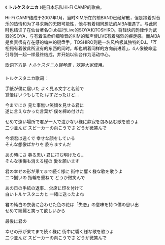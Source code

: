 

《 **トルケスタニカ** 》是日本乐队Hi-Fi CAMP的歌曲。

  

Hi-Fi
CAMP结成于2007年1月，当时KIM所在的前BAND已经解散，但是抱着对音乐的热情和为了寻求新的无限可能性，他与有着相同想法的AIBA相遇了。与此同时也结识了在仙台著名Club进行Live的SOYA和TOSHIRO。将轻快的韵律作为武器的SOYA，与有着温柔纤细嗓音的KIM的和声使LIVE有着强烈的疾走感。而AIBA是负责很有存在感的编曲的键盘手。TOSHIRO则是一名风格极其独特的DJ。「互相拥有着彼此所没有的东西的同时，却也朝着同样的方向前进着」，4人像被命运引导到一起一样最终结成，并开始以仙台作为活动中心。

  

歌词下方是 _トルケスタニカ钢琴谱_ ，欢迎大家使用。

###  
トルケスタニカ歌词：

  
手紙が僕に届いた よく見る文字と名前で  
覚悟はいつもしてた はずだったけど...

今までにさ 見た事無い笑顔を見せる君に  
遂に言えなかった言葉が 僕を締め付けた

せめて遠い場所で君が一人で泣かない様に静寂を包み込む歌を歌うよ  
二つ並んだ スピーカーの向こうでさ どうか微笑んで

今頃君は遠くで 幸せな顔をしている  
そんな想像ばかりを 膨らますんだ

あの時にさ 募る思い 君に打ち明けたら...  
そんな後悔も消える程の 愛を願います

君の幸せの形が果てまで続く様に 街中に響く様な歌を歌うよ  
二つ揃いの 指輪を重ねて どうか微笑んで

あの日の手紙の返事... 欠席に印を付けて  
白いトルケスタニカと 一緒に送ったよね

君の純白の衣装に合わせた色の花は「失恋」の意味を持つ僕の思い出  
せめて綺麗と笑って欲しいから

最後に君の

幸せの形が果てまで続く様に 街中に響く様な歌を歌うよ  
二つ並んだ スピーカーの向こうでさ どうか微笑んで

